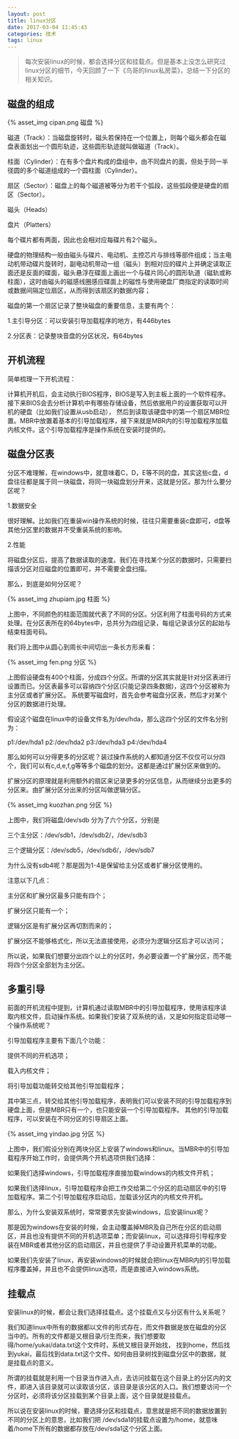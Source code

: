 ```yaml
---
layout: post
title: linux分区
date: 2017-03-04 11:45:43
categories: 技术
tags: linux
---
```

> 每次安装linux的时候，都会选择分区和挂载点。但是基本上没怎么研究过linux分区的细节，今天回顾了一下《鸟哥的linux私房菜》，总结一下分区的相关知识。

## 磁盘的组成

{% asset_img cipan.png 磁盘 %}

磁道（Track）：当磁盘旋转时，磁头若保持在一个位置上，则每个磁头都会在磁盘表面划出一个圆形轨迹，这些圆形轨迹就叫做磁道（Track）。

柱面（Cylinder）：在有多个盘片构成的盘组中，由不同盘片的面，但处于同一半径圆的多个磁道组成的一个圆柱面（Cylinder）。

扇区（Sector）：磁盘上的每个磁道被等分为若干个弧段，这些弧段便是硬盘的扇区（Sector）。

磁头（Heads）

盘片（Platters）

每个碟片都有两面，因此也会相对应每碟片有2个磁头。

硬盘的物理结构一般由磁头与碟片、电动机、主控芯片与排线等部件组成；当主电动机带动碟片旋转时，副电动机带动一组（磁头）到相对应的碟片上并确定读取正面还是反面的碟面，磁头悬浮在碟面上画出一个与碟片同心的圆形轨道（磁轨或称柱面），这时由磁头的磁感线圈感应碟面上的磁性与使用硬盘厂商指定的读取时间或数据间隔定位扇区，从而得到该扇区的数据内容；

磁盘的第一个扇区记录了整块磁盘的重要信息，主要有两个：

1.主引导分区：可以安装引导加载程序的地方，有446bytes

2.分区表：记录整块音盘的分区状况，有64bytes

 ## 开机流程

简单梳理一下开机流程：

计算机开机后，会主动执行BIOS程序，BIOS是写入到主板上面的一个软件程序。接下来BIOS会去分析计算机中有哪些存储设备，然后依据用户的设置获取可以开机的硬盘（比如我们设置从usb启动），
然后到读取该硬盘中的第一个扇区MBR位置。MBR中放置着基本的引导加载程序，接下来就是MBR内的引导加载程序加载内核文件。这个引导加载程序是操作系统在安装时提供的。

## 磁盘分区表

分区不难理解，在windows中，就意味着C，D，E等不同的盘，其实这些c盘，d盘往往都是属于同一块磁盘，将同一块磁盘划分开来，这就是分区。那为什么要分区呢？

1.数据安全

很好理解。比如我们在重装win操作系统的时候，往往只需要重装c盘即可，d盘等其他分区里的数据并不受重装系统的影响。

2.性能

将磁盘分区后，提高了数据读取的速度。我们在寻找某个分区的数据时，只需要扫描该分区对应磁盘的位置即可，并不需要全盘扫描。

那么，到底是如何分区呢？

{% asset_img zhupiam.jpg 柱面 %}

上图中，不同颜色的柱面范围就代表了不同的分区。分区利用了柱面号码的方式来处理。在分区表所在的64bytes中，总共分为四组记录，每组记录该分区的起始与结束柱面号码。

我们将上图中从圆心到周长中间切出一条长方形来看：

{% asset_img fen.png 分区 %}

上图假设硬盘有400个柱面，分成四个分区。所谓的分区其实就是针对分区表进行设置而已。分区表最多可以容纳四个分区(只能记录四条数据)，这四个分区被称为主分区或者扩展分区。
系统要写磁盘时，首先会参考磁盘分区表，然后才对某个分区的数据进行处理。

假设这个磁盘在linux中的设备文件名为/dev/hda，那么这四个分区的文件名分别为：

p1:/dev/hda1  p2:/dev/hda2  p3:/dev/hda3  p4:/dev/hda4

那么如何可以分得更多的分区呢？装过操作系统的人都知道分区不仅仅可以分四个，我们可以有c,d,e,f,g等等多个磁盘的划分。这都是通过扩展分区来做到的。

扩展分区的原理就是利用额外的扇区来记录更多的分区信息，从而继续分出更多的分区来。由扩展分区分出来的分区叫做逻辑分区。

{% asset_img kuozhan.png 分区 %}

上图中，我们将磁盘/dev/sdb 分为了六个分区，分别是

三个主分区：/dev/sdb1，/dev/sdb2/，/dev/sdb3

三个逻辑分区：/dev/sdb5，/dev/sdb6/，/dev/sdb7

为什么没有sdb4呢？那是因为1-4是保留给主分区或者扩展分区使用的。

注意以下几点：

主分区和扩展分区最多只能有四个；

扩展分区只能有一个；

逻辑分区是有扩展分区再切割而来的；

扩展分区不能够格式化，所以无法直接使用，必须分为逻辑分区后才可以访问；

所以说，如果我们想要分出四个以上的分区时，务必要设置一个扩展分区，而不能将四个分区全部划为主分区。

## 多重引导

前面的开机流程中提到，计算机通过读取MBR中的引导加载程序，使用该程序读取内核文件，启动操作系统。如果我们安装了双系统的话，又是如何指定启动哪一个操作系统呢？

引导加载程序主要有下面几个功能：

提供不同的开机选项；

载入内核文件；

将引导加载功能转交给其他引导加载程序；

其中第三点，转交给其他引导加载程序，表明我们可以安装不同的引导加载程序到硬盘上面，但是MBR只有一个，也只能安装一个引导加载程序。
其他的引导加载程序，可以安装在不同分区的引导扇区上面。

{% asset_img yindao.jpg 分区 %}

上图中，我们假设分别在两块分区上安装了windows和linux。当MBR中的引导加载程序开始工作时，会提供两个开机选项供我们选择：

如果我们选择windows，引导加载程序直接加载windows的内核文件开机；

如果我们选择linux，引导加载程序会把工作交给第二个分区的启动扇区中的引导加载程序。第二个引导加载程序启动后，加载该分区内的内核文件开机。

那么，为什么安装双系统时，常常要求先安装windows，后安装linux呢？

那是因为windows在安装的时候，会主动覆盖掉MBR及自己所在分区的启动扇区，并且也没有提供不同的开机选项菜单；而安装linux，可以选择将引导程序安装在MBR或者其他分区的启动扇区，并且也提供了手动设置开机菜单的功能。

如果我们先安装了linux，再安装windows的时候就会把linux在MBR内的引导加载程序覆盖掉，并且也不会提供linux选项，而是直接进入windows系统。

## 挂载点

安装linux的时候，都会让我们选择挂载点。这个挂载点又与分区有什么关系呢？

我们知道linux中所有的数据都以文件的形式存在，而文件数据是放在磁盘的分区当中的。所有的文件都是又根目录/衍生而来，我们想要取得/home/yukai/data.txt这个文件时，系统又根目录开始找，
找到home，然后找到yukai，最后找到data.txt这个文件。如何由目录树找到磁盘分区中的数据，就是挂载点的意义。

所谓的挂载就是利用一个目录当作进入点，去访问挂载在这个目录上的分区内的文件，即进入该目录就可以读取该分区，该目录是该分区的入口。我们想要访问一个分区时，必须将该分区挂载到某个目录上面，这个目录就是挂载点。

所以说在安装linux的时候，要选择分区和挂载点，意思就是把不同的数据放置到不同的分区上的意思，比如我们把 /dev/sda1的挂载点设置为/home，就意味着/home下所有的数据都存放在/dev/sda1这个分区上面。

